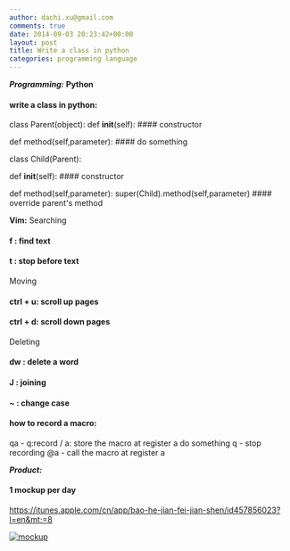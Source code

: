 ```yaml
---
author: dachi.xu@gmail.com
comments: true
date: 2014-09-03 20:23:42+00:00
layout: post
title: Write a class in python
categories: programming language
---
```


**_Programming:_**
**Python**
#### write a class in python:
class Parent(object):
  def __init__(self):
    #### constructor

  def method(self,parameter):
    #### do something

class Child(Parent):

   def __init__(self):
     #### constructor

   def method(self,parameter):
      super(Child).method(self,parameter) #### override parent's method

**Vim:**
Searching
#### f : find text
#### t : stop before text

Moving
#### ctrl + u: scroll up pages
#### ctrl + d: scroll down pages

Deleting
#### dw : delete a word

#### J : joining

#### ~ : change case

#### how to record a macro:
qa - q:record / a: store the macro at register a
do something
q - stop recording
@a - call the macro at register a

**_Product:_**
#### 1 mockup per day
https://itunes.apple.com/cn/app/bao-he-jian-fei-jian-shen/id457856023?l=en&mt;=8

[![mockup](http://dachicj.com/wp-content/uploads/2014/09/mockup-300x100.png)](http://dachicj.com/wp-content/uploads/2014/09/mockup.png)
